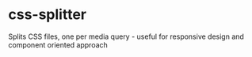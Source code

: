 css-splitter
============

Splits CSS files, one per media query - useful for responsive design and component oriented approach